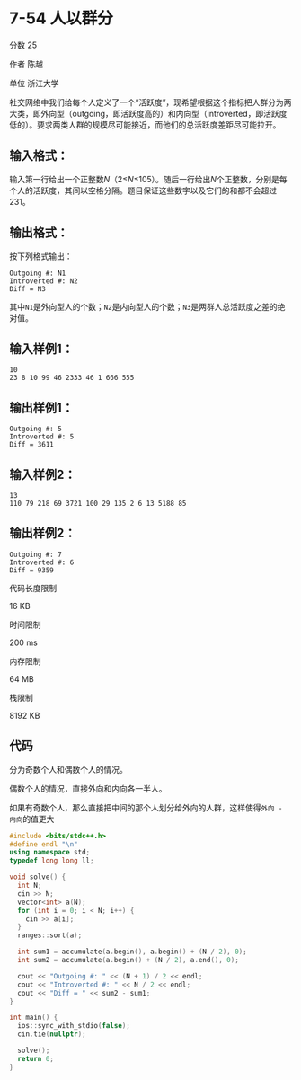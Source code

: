 # **7-54 人以群分**

分数 25

作者 陈越

单位 浙江大学

社交网络中我们给每个人定义了一个“活跃度”，现希望根据这个指标把人群分为两大类，即外向型（outgoing，即活跃度高的）和内向型（introverted，即活跃度低的）。要求两类人群的规模尽可能接近，而他们的总活跃度差距尽可能拉开。

## 输入格式：

输入第一行给出一个正整数*N*（2≤*N*≤105）。随后一行给出*N*个正整数，分别是每个人的活跃度，其间以空格分隔。题目保证这些数字以及它们的和都不会超过231。

## 输出格式：

按下列格式输出：

```
Outgoing #: N1
Introverted #: N2
Diff = N3
```

其中`N1`是外向型人的个数；`N2`是内向型人的个数；`N3`是两群人总活跃度之差的绝对值。 

## 输入样例1：

```in
10
23 8 10 99 46 2333 46 1 666 555
```

## 输出样例1：

```out
Outgoing #: 5
Introverted #: 5
Diff = 3611
```

## 输入样例2：

```
13
110 79 218 69 3721 100 29 135 2 6 13 5188 85
```

## 输出样例2：

```
Outgoing #: 7
Introverted #: 6
Diff = 9359
```

代码长度限制

16 KB

时间限制

200 ms

内存限制

64 MB

栈限制

8192 KB

## 代码

分为奇数个人和偶数个人的情况。

偶数个人的情况，直接外向和内向各一半人。

如果有奇数个人，那么直接把中间的那个人划分给外向的人群，这样使得`外向 - 内向`的值更大

```cpp
#include <bits/stdc++.h>
#define endl "\n"
using namespace std;
typedef long long ll;

void solve() {
  int N;
  cin >> N;
  vector<int> a(N);
  for (int i = 0; i < N; i++) {
    cin >> a[i];
  }
  ranges::sort(a);

  int sum1 = accumulate(a.begin(), a.begin() + (N / 2), 0);
  int sum2 = accumulate(a.begin() + (N / 2), a.end(), 0);

  cout << "Outgoing #: " << (N + 1) / 2 << endl;
  cout << "Introverted #: " << N / 2 << endl;
  cout << "Diff = " << sum2 - sum1;
}

int main() {
  ios::sync_with_stdio(false);
  cin.tie(nullptr);

  solve();
  return 0;
}
```

